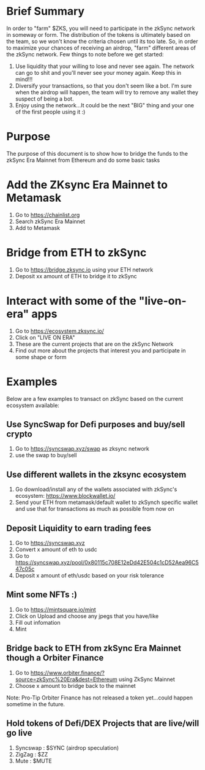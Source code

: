 # Brief Summary

In order to "farm" $ZKS, you will need to participate in the zkSync network in someway or form. The distribution of the tokens is ultimately based on the team, so we won't know the criteria chosen until its too late. So, in order to maximize your chances of receiving an airdrop, "farm" different areas of the zkSync network. Few things to note before we get started:

1) Use liquidity that your willing to lose and never see again. The network can go to shit and you'll never see your money again. Keep this in mind!!!
2) Diversify your transactions, so that you don't seem like a bot. I'm sure when the airdrop will happen, the team will try to remove any wallet they suspect of being a bot.
3) Enjoy using the network...It could be the next "BIG" thing and your one of the first people using it :)



# Purpose

The purpose of this document is to show how to bridge the funds to the zkSync Era Mainnet from Ethereum and do some basic tasks

# Add the ZKsync Era Mainnet to Metamask

1) Go to https://chainlist.org
2) Search zkSync Era Mainnet
3) Add to Metamask

# Bridge from ETH to zkSync

1) Go to https://bridge.zksync.io using your ETH network
2) Deposit xx amount of ETH to bridge it to zkSync

# Interact with some of the "live-on-era" apps 

1) Go to https://ecosystem.zksync.io/
2) Click on "LIVE ON ERA"
3) These are the current projects that are on the zkSync Network
4) Find out more about the projects that interest you and participate in some shape or form

# Examples

Below are a few examples to transact on zkSync based on the current ecosystem available: 

## Use SyncSwap for Defi purposes and buy/sell crypto

1) Go to https://syncswap.xyz/swap as zksync network
2) use the swap to buy/sell

## Use different wallets in the zksync ecosystem

1) Go download/install any of the wallets associated with zkSync's ecosystem: https://www.blockwallet.io/
2) Send your ETH from metamask/default wallet to zkSynch specific wallet and use that for transactions as much as possible from now on

## Deposit Liquidity to earn trading fees

1) Go to https://syncswap.xyz
2) Convert x amount of eth to usdc 
3) Go to https://syncswap.xyz/pool/0x80115c708E12eDd42E504c1cD52Aea96C547c05c
4) Deposit x amount of eth/usdc based on your risk tolerance

## Mint some NFTs :)

1) Go to https://mintsquare.io/mint 
2) Click on Upload and choose any jpegs that you have/like  
3) Fill out infomation
4) Mint

## Bridge back to ETH from zkSync Era Mainnet though a Orbiter Finance

1) Go to https://www.orbiter.finance/?source=zkSync%20Era&dest=Ethereum using ZkSync Mainnet
2) Choose x amount to bridge back to the mainnet 

Note: Pro-Tip Orbiter Finance has not released a token yet...could happen sometime in the future.


## Hold tokens of Defi/DEX Projects that are live/will go live

1) Syncswap   : $SYNC (airdrop speculation)
2) ZigZag     : $ZZ
3) Mute       : $MUTE

   

